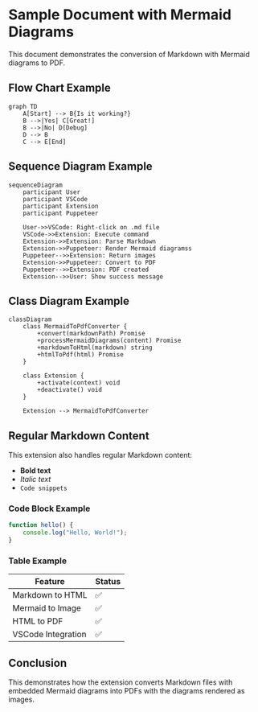 # Sample Document with Mermaid Diagrams

This document demonstrates the conversion of Markdown with Mermaid diagrams to PDF.

## Flow Chart Example

```mermaid
graph TD
    A[Start] --> B{Is it working?}
    B -->|Yes| C[Great!]
    B -->|No| D[Debug]
    D --> B
    C --> E[End]  
```

## Sequence Diagram Example

```mermaid
sequenceDiagram
    participant User
    participant VSCode
    participant Extension
    participant Puppeteer
    
    User->>VSCode: Right-click on .md file
    VSCode->>Extension: Execute command
    Extension->>Extension: Parse Markdown
    Extension->>Puppeteer: Render Mermaid diagramss
    Puppeteer-->>Extension: Return images
    Extension->>Puppeteer: Convert to PDF
    Puppeteer-->>Extension: PDF created
    Extension-->>User: Show success message
```

## Class Diagram Example

```mermaid
classDiagram
    class MermaidToPdfConverter {
        +convert(markdownPath) Promise
        +processMermaidDiagrams(content) Promise
        +markdownToHtml(markdown) string
        +htmlToPdf(html) Promise
    }
    
    class Extension {
        +activate(context) void
        +deactivate() void
    }
    
    Extension --> MermaidToPdfConverter
```

## Regular Markdown Content

This extension also handles regular Markdown content:

- **Bold text**
- *Italic text*
- `Code snippets`

### Code Block Example

```javascript
function hello() {
    console.log("Hello, World!");
}
```

### Table Example

| Feature | Status |
|---------|--------|
| Markdown to HTML | ✅ |
| Mermaid to Image | ✅ |
| HTML to PDF | ✅ |
| VSCode Integration | ✅ |

## Conclusion

This demonstrates how the extension converts Markdown files with embedded Mermaid diagrams into PDFs with the diagrams rendered as images.